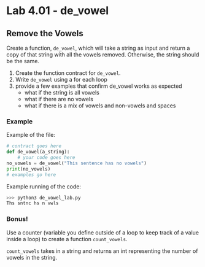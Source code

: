 # Lab 4.01 - de_vowel

## Remove the Vowels
Create a function, `de_vowel`, which will take a string as input and return a copy of that string with all the vowels removed. Otherwise, the string should be the same. 

1. Create the function contract for `de_vowel`. 
2. Write `de_vowel` using a for each loop 
3. provide a few examples that confirm de_vowel works as expected
	* what if the string is all vowels
	* what if there are no vowels
	* what if there is a mix of vowels and non-vowels and spaces
	
### Example
Example of the file: 

```python
# contract goes here
def de_vowel(a_string): 
	# your code goes here
no_vowels = de_vowel("This sentence has no vowels")
print(no_vowels)
# examples go here
```

Example running of the code: 

```python
>>> python3 de_vowel_lab.py
Ths sntnc hs n vwls
```

### Bonus!
Use a counter (variable you define outside of a loop to keep track of a value inside a loop) to create a function `count_vowels`. 

`count_vowels` takes in a string and returns an int representing the number of vowels in the string. 
